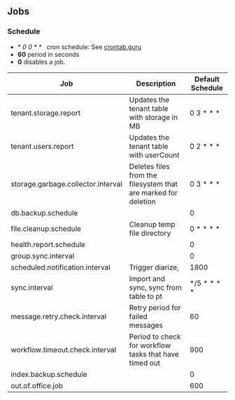 ## Jobs

### Schedule
* **&nbsp;0 0 * * *&nbsp;** cron schedule: See [crontab.guru](https://crontab.guru/)
* **60** period in seconds
* **0** disables a job.

| Job                                | Description                              | Default Schedule    |
| ---------------------------------- | ---------------------------------------- | ----------- |
| tenant.storage.report              | Updates the tenant table with storage in MB | 0 3 * * *   |
| tenant.users.report                | Updates the tenant table with userCount  | 0 2 * * *   |
| storage.garbage.collector.interval | Deletes files from the filesystem that are marked for deletion | 0 3 * * *   |
| db.backup.schedule                 |                                          | 0           |
| file.cleanup.schedule              | Cleanup temp file directory              | 0 * * * *   |
| health.report.schedule             |                                          | 0           |
| group.sync.interval                |                                          | 0           |
| scheduled.notification.interval    | Trigger diarize,                         | 1800        |
| sync.interval                      | Import and sync, sync from table to pt   | */5 * * * * |
| message.retry.check.interval       | Retry period for failed messages         | 60          |
| workflow.timeout.check.interval    | Period to check for workflow tasks that have timed out | 900         |
| index.backup.schedule              |                                          | 0           |
| out.of.office.job                  |                                          | 600         |

